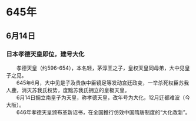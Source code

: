 # 645年
## 6月14日
### 日本孝德天皇即位，建号大化
　　孝德天皇（约596-654），本名轻，茅淳王之子，皇权天皇同母弟，大中见皇子之见。<br>　　645年6月，大中见是子及贵族中臣镜足等发动宫廷政变，一举杀死权臣苏我人鹿，消灭苏我氏权势，度黜苏我氏拥立的皇极天皇。<br>　　6月14日拥立南皇子为天皇，称孝德天皇，改年号为大化，12月迁都难波（今大阪）。<br>　　646年孝德天皇颁布革新诏书，在全国推行仿效中国隋唐制度的“大化改新”。
<comment/>
